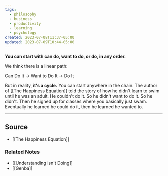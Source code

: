 ```yaml
---
tags:
  - philosophy
  - business
  - productivity
  - learning
  - psychology
created: 2023-07-08T11:37-05:00
updated: 2023-07-09T10:44-05:00
---
```

**You can start with can do, want to do, or do, in any order.**

We think there is a linear path:

Can Do It → Want to Do It → Do It

But in reality, **it's a cycle.** You can start anywhere in the chain. The  author of [[The Happiness Equation]] told the story of how he didn't learn to swim until he was an adult. He couldn't do it. So he didn't want to do it. So he didn't. Then he signed up for classes where you basically just swam. Eventually he learned he could do it, then he learned he wanted to.

---

## Source
- [[The Happiness Equation]]

### Related Notes
- [[Understanding isn't Doing]] 
- [[Genba]]